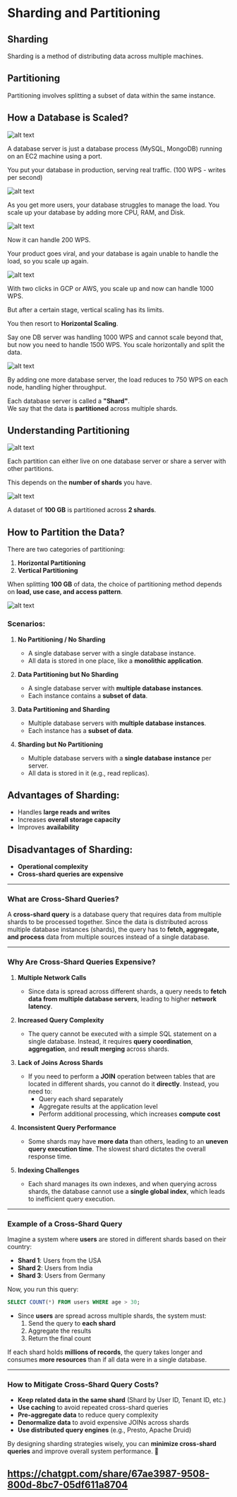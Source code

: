 # Sharding and Partitioning

## Sharding

Sharding is a method of distributing data across multiple machines.

## Partitioning

Partitioning involves splitting a subset of data within the same instance.

## How a Database is Scaled?

![alt text](image-4.png)

A database server is just a database process (MySQL, MongoDB) running on an EC2 machine using a port.

You put your database in production, serving real traffic. (100 WPS - writes per second)

![alt text](image-5.png)

As you get more users, your database struggles to manage the load. You scale up your database by adding more CPU, RAM, and Disk.

![alt text](image-6.png)

Now it can handle 200 WPS.

Your product goes viral, and your database is again unable to handle the load, so you scale up again.

![alt text](image-7.png)

With two clicks in GCP or AWS, you scale up and now can handle 1000 WPS.

But after a certain stage, vertical scaling has its limits.

You then resort to **Horizontal Scaling**.

Say one DB server was handling 1000 WPS and cannot scale beyond that, but now you need to handle 1500 WPS. You scale horizontally and split the data.

![alt text](image-8.png)

By adding one more database server, the load reduces to 750 WPS on each node, handling higher throughput.

Each database server is called a **"Shard"**.  
We say that the data is **partitioned** across multiple shards.

## Understanding Partitioning

![alt text](image-9.png)

Each partition can either live on one database server or share a server with other partitions.

This depends on the **number of shards** you have.

![alt text](image-10.png)

A dataset of **100 GB** is partitioned across **2 shards**.

## How to Partition the Data?

There are two categories of partitioning:

1. **Horizontal Partitioning**
2. **Vertical Partitioning**

When splitting **100 GB** of data, the choice of partitioning method depends on **load, use case, and access pattern**.

![alt text](image-11.png)

### Scenarios:

1. **No Partitioning / No Sharding**

   - A single database server with a single database instance.
   - All data is stored in one place, like a **monolithic application**.

2. **Data Partitioning but No Sharding**

   - A single database server with **multiple database instances**.
   - Each instance contains a **subset of data**.

3. **Data Partitioning and Sharding**

   - Multiple database servers with **multiple database instances**.
   - Each instance has a **subset of data**.

4. **Sharding but No Partitioning**
   - Multiple database servers with a **single database instance** per server.
   - All data is stored in it (e.g., read replicas).

## Advantages of Sharding:

- Handles **large reads and writes**
- Increases **overall storage capacity**
- Improves **availability**

## Disadvantages of Sharding:

- **Operational complexity**
- **Cross-shard queries are expensive**

---

### **What are Cross-Shard Queries?**

A **cross-shard query** is a database query that requires data from multiple shards to be processed together. Since the data is distributed across multiple database instances (shards), the query has to **fetch, aggregate, and process** data from multiple sources instead of a single database.

---

### **Why Are Cross-Shard Queries Expensive?**

1. **Multiple Network Calls**

   - Since data is spread across different shards, a query needs to **fetch data from multiple database servers**, leading to higher **network latency**.

2. **Increased Query Complexity**

   - The query cannot be executed with a simple SQL statement on a single database. Instead, it requires **query coordination**, **aggregation**, and **result merging** across shards.

3. **Lack of Joins Across Shards**

   - If you need to perform a **JOIN** operation between tables that are located in different shards, you cannot do it **directly**. Instead, you need to:
     - Query each shard separately
     - Aggregate results at the application level
     - Perform additional processing, which increases **compute cost**

4. **Inconsistent Query Performance**

   - Some shards may have **more data** than others, leading to an **uneven query execution time**. The slowest shard dictates the overall response time.

5. **Indexing Challenges**
   - Each shard manages its own indexes, and when querying across shards, the database cannot use a **single global index**, which leads to inefficient query execution.

---

### **Example of a Cross-Shard Query**

Imagine a system where **users** are stored in different shards based on their country:

- **Shard 1**: Users from the USA
- **Shard 2**: Users from India
- **Shard 3**: Users from Germany

Now, you run this query:

```sql
SELECT COUNT(*) FROM users WHERE age > 30;
```

- Since **users** are spread across multiple shards, the system must:
  1. Send the query to **each shard**
  2. Aggregate the results
  3. Return the final count

If each shard holds **millions of records**, the query takes longer and consumes **more resources** than if all data were in a single database.

---

### **How to Mitigate Cross-Shard Query Costs?**

- **Keep related data in the same shard** (Shard by User ID, Tenant ID, etc.)
- **Use caching** to avoid repeated cross-shard queries
- **Pre-aggregate data** to reduce query complexity
- **Denormalize data** to avoid expensive JOINs across shards
- **Use distributed query engines** (e.g., Presto, Apache Druid)

By designing sharding strategies wisely, you can **minimize cross-shard queries** and improve overall system performance. 🚀

## https://chatgpt.com/share/67ae3987-9508-800d-8bc7-05df611a8704
